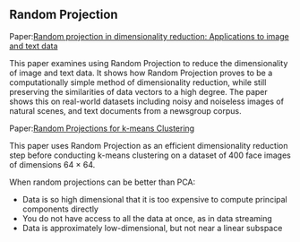 ## Random Projection

Paper:[Random projection in dimensionality reduction: Applications to image and text data](http://citeseerx.ist.psu.edu/viewdoc/download?doi=10.1.1.76.8124&rep=rep1&type=pdf)

This paper examines using Random Projection to reduce the dimensionality of image and text data. It shows how Random Projection proves to be a computationally simple method of dimensionality reduction, while still preserving the similarities of data vectors to a high degree. The paper shows this on real-world datasets including noisy and noiseless images of natural scenes, and text documents from a newsgroup corpus.

Paper:[Random Projections for k-means Clustering](https://papers.nips.cc/paper/3901-random-projections-for-k-means-clustering.pdf)

This paper uses Random Projection as an efficient dimensionality reduction step before conducting k-means clustering on a dataset of 400 face images of dimensions 64 × 64.



When random projections can be better than PCA: 

* Data is so high dimensional that it is too expensive to compute principal components directly 
* You do not have access to all the data at once, as in data streaming 
* Data is approximately low-dimensional, but not near a linear subspace



